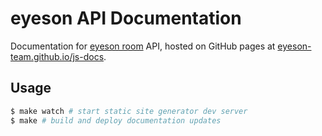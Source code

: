 
# eyeson API Documentation

Documentation for [eyeson room](https://www.eyeson.team) API, hosted on GitHub
pages at [eyeson-team.github.io/js-docs](https://eyeson-team.github.io/js-docs).

## Usage

```sh
$ make watch # start static site generator dev server
$ make # build and deploy documentation updates
```
